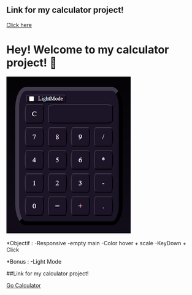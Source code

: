 

<h2>Link for my calculator project!</h2>

[Click here](https://anthxnyd.github.io/Calculatrice/)
<br/>


# Hey! Welcome to my calculator project! 👋

![Capture](https://github.com/AnthxnyD/Calculatrice/blob/main/assets/Pictures/Capture.PNG?raw=true)

*Objectif :
-Responsive
-empty main
-Color hover + scale
-KeyDown + Click



*Bonus :
-Light Mode

##Link for my calculator project!


[Go Calculator](https://anthxnyd.github.io/Calculatrice/)
